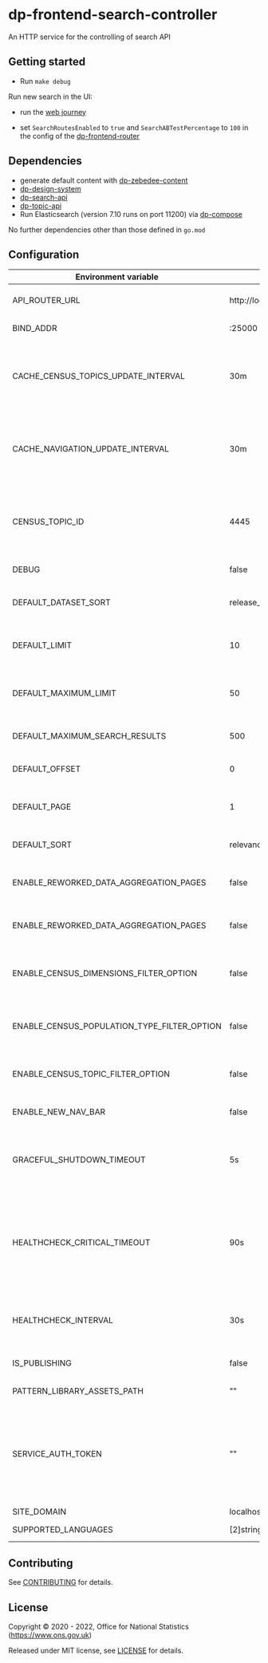 # dp-frontend-search-controller

An HTTP service for the controlling of search API

## Getting started

* Run `make debug`

Run new search in the UI:
* run the [web journey](https://github.com/ONSdigital/dp/blob/main/guides/INSTALLING.md#web-journey)

* set `SearchRoutesEnabled` to `true` and `SearchABTestPercentage` to `100` in the config of the [dp-frontend-router](https://github.com/ONSdigital/dp-frontend-router)

## Dependencies

* generate default content with [dp-zebedee-content](https://github.com/ONSdigital/dp-zebedee-content#dp-zebedee-content)
* [dp-design-system](https://github.com/ONSdigital/dp-design-system)
* [dp-search-api](https://github.com/ONSdigital/dp-search-api)
* [dp-topic-api](https://github.com/ONSdigital/dp-topic-api)
* Run Elasticsearch (version 7.10 runs on port 11200) via [dp-compose](https://github.com/ONSdigital/dp-compose) 

No further dependencies other than those defined in `go.mod`

## Configuration

| Environment variable                        | Default                   |                                                                                                                    |
|---------------------------------------------|---------------------------|--------------------------------------------------------------------------------------------------------------------|
| API_ROUTER_URL                              | http://localhost:23200/v1 | The URL of the [dp-api-router](https://github.com/ONSdigital/dp-api-router)                                        |
| BIND_ADDR                                   | :25000                    | The port to bind to                                                                                                |
| CACHE_CENSUS_TOPICS_UPDATE_INTERVAL         | 30m                       | The time interval to update cache for census topics (`time.Duration` format)                                       |
| CACHE_NAVIGATION_UPDATE_INTERVAL            | 30m                       | The time interval to update cache for navigation bar (`time.Duration` format)                                      |
| CENSUS_TOPIC_ID                             | 4445                      | Unique identifer for the census topic, used to get census topics from Topics API                                   |
| DEBUG                                       | false                     | Enable debug mode                                                                                                  |
| DEFAULT_DATASET_SORT                        | release_date              | The default sort for census dataset finder                                                                         |
| DEFAULT_LIMIT                               | 10                        | The default limit of search results in a page                                                                      |
| DEFAULT_MAXIMUM_LIMIT                       | 50                        | The default maximum limit of search results in a page                                                              |
| DEFAULT_MAXIMUM_SEARCH_RESULTS              | 500                       | The default maximum search results                                                                                 |
| DEFAULT_OFFSET                              | 0                         | The default offset of search results                                                                               |
| DEFAULT_PAGE                                | 1                         | The default current page of search results                                                                         |
| DEFAULT_SORT                                | relevance                 | The default sort of search results |
| ENABLE_REWORKED_DATA_AGGREGATION_PAGES      | false                     | Enable the reworked data aggregation pages  |
| ENABLE_REWORKED_DATA_AGGREGATION_PAGES      | false                     | Enable the reworked data aggregation pages                                                                |
| ENABLE_CENSUS_DIMENSIONS_FILTER_OPTION      | false                     | Enable dimensions filter for census dataset finder                                                                 |
| ENABLE_CENSUS_POPULATION_TYPE_FILTER_OPTION | false                     | Enable populations filter for census dataset finder                                                                |
| ENABLE_CENSUS_TOPIC_FILTER_OPTION           | false                     | Enable filtering on various census topics                                                                          |
| ENABLE_NEW_NAV_BAR                          | false                     | Enable new dynamic navigation bar                                                                                  |
| GRACEFUL_SHUTDOWN_TIMEOUT                   | 5s                        | The graceful shutdown timeout in seconds (`time.Duration` format)                                                  |
| HEALTHCHECK_CRITICAL_TIMEOUT                | 90s                       | Time to wait until an unhealthy dependent propagates its state to make this app unhealthy (`time.Duration` format) |
| HEALTHCHECK_INTERVAL                        | 30s                       | Time between self-healthchecks (`time.Duration` format)                                                            |
| IS_PUBLISHING                               | false                     | Mode in which service is running                                                                                   |
| PATTERN_LIBRARY_ASSETS_PATH                 | ""                        | Pattern library location                                                                                           |
| SERVICE_AUTH_TOKEN                          | ""                        | This is required to identify the controller when it calls the topic API via the API router in publishing mode      |
| SITE_DOMAIN                                 | localhost                 |                                                                                                                    |
| SUPPORTED_LANGUAGES                         | [2]string{"en", "cy"}     | Supported languages                                                                                                |

## Contributing

See [CONTRIBUTING](CONTRIBUTING.md) for details.

## License

Copyright © 2020 - 2022, Office for National Statistics (https://www.ons.gov.uk)

Released under MIT license, see [LICENSE](LICENSE.md) for details.
